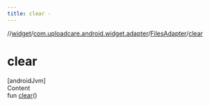 ```yaml
---
title: clear -
---
```

//[widget](../../index.md)/[com.uploadcare.android.widget.adapter](../index.md)/[FilesAdapter](index.md)/[clear](clear.md)



# clear  
[androidJvm]  
Content  
fun [clear](clear.md)()  



